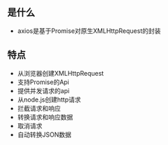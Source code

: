## 是什么
- axios是基于Promise对原生XMLHttpRequest的封装

## 特点
- 从浏览器创建XMLHttpRequest
- 支持Promise的Api
- 提供并发请求的api
- 从node.js创建http请求
- 拦截请求和响应
- 转换请求和响应数据
- 取消请求
- 自动转换JSON数据

